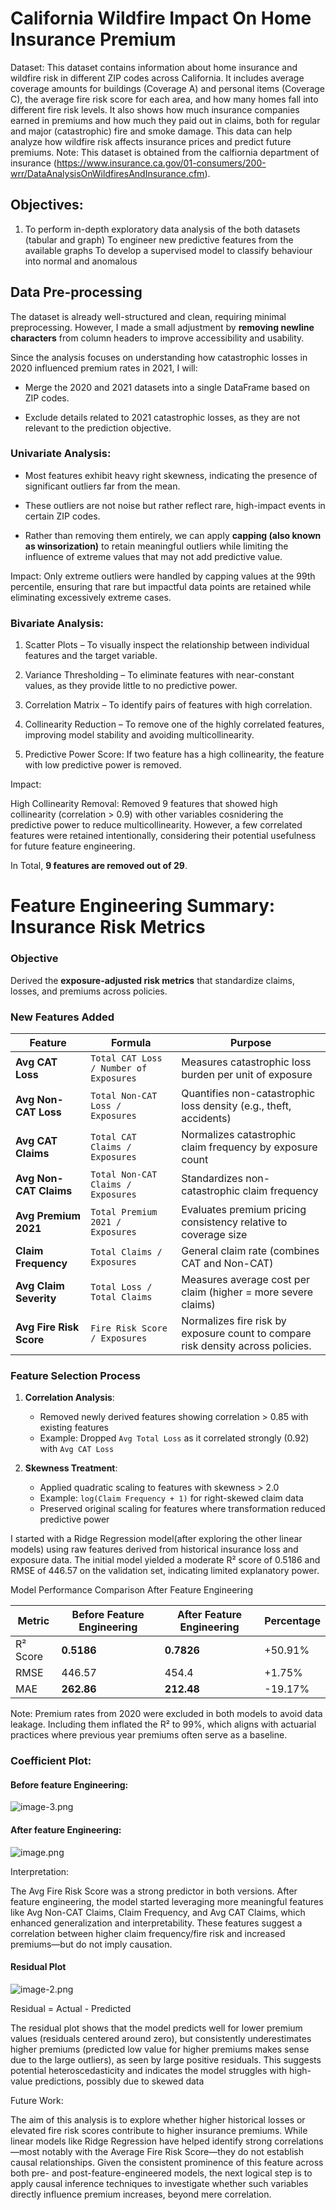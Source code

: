 # California Wildfire Impact On Home Insurance Premium
Dataset:
This dataset contains information about home insurance and wildfire risk in different ZIP codes across California. It includes average coverage amounts for buildings (Coverage A) and personal items (Coverage C), the average fire risk score for each area, and how many homes fall into different fire risk levels. It also shows how much insurance companies earned in premiums and how much they paid out in claims, both for regular and major (catastrophic) fire and smoke damage. This data can help analyze how wildfire risk affects insurance prices and predict future premiums.
Note: This dataset is obtained from the calfiornia department of insurance (https://www.insurance.ca.gov/01-consumers/200-wrr/DataAnalysisOnWildfiresAndInsurance.cfm).

## Objectives:
1. To perform in-depth exploratory data analysis of the both datasets (tabular and graph)
To engineer new predictive features from the available graphs
To develop a supervised model to classify behaviour into normal and anomalous

## Data Pre-processing 

The dataset is already well-structured and clean, requiring minimal preprocessing. However, I made a small adjustment by __removing newline characters__ from column headers to improve accessibility and usability.

Since the analysis focuses on understanding how catastrophic losses in 2020 influenced premium rates in 2021, I will:

* Merge the 2020 and 2021 datasets into a single DataFrame based on ZIP codes.

* Exclude details related to 2021 catastrophic losses, as they are not relevant to the prediction objective.

### Univariate Analysis:

* Most features exhibit heavy right skewness, indicating the presence of significant outliers far from the mean.

* These outliers are not noise but rather reflect rare, high-impact events in certain ZIP codes.

* Rather than removing them entirely, we can apply __capping (also known as winsorization)__ to retain meaningful outliers while limiting the influence of extreme values that may not add predictive value.

Impact:
Only extreme outliers were handled by capping values at the 99th percentile, ensuring that rare but impactful data points are retained while eliminating excessively extreme cases.

### Bivariate Analysis:

1. Scatter Plots – To visually inspect the relationship between individual features and the target variable.

2. Variance Thresholding – To eliminate features with near-constant values, as they provide little to no predictive power.

3. Correlation Matrix – To identify pairs of features with high correlation.

4. Collinearity Reduction – To remove one of the highly correlated features, improving model stability and avoiding multicollinearity.

5. Predictive Power Score: If two feature has a high collinearity, the feature with low predictive power is removed. 

Impact:


High Collinearity Removal: Removed 9 features that showed high collinearity (correlation > 0.9) with other variables cosnidering the predictive power to reduce multicollinearity. However, a few correlated features were retained intentionally, considering their potential usefulness for future feature engineering.

In Total, __9 features are removed out of 29__.

# Feature Engineering Summary: Insurance Risk Metrics

### Objective
Derived the **exposure-adjusted risk metrics** that standardize claims, losses, and premiums across policies.

### New Features Added

| Feature                | Formula                                  | Purpose                                                                 |
|------------------------|------------------------------------------|-------------------------------------------------------------------------|
| **Avg CAT Loss**       | `Total CAT Loss / Number of Exposures`   | Measures catastrophic loss burden per unit of exposure                  |
| **Avg Non-CAT Loss**   | `Total Non-CAT Loss / Exposures`         | Quantifies non-catastrophic loss density (e.g., theft, accidents)       |
| **Avg CAT Claims**     | `Total CAT Claims / Exposures`           | Normalizes catastrophic claim frequency by exposure count               |
| **Avg Non-CAT Claims** | `Total Non-CAT Claims / Exposures`       | Standardizes non-catastrophic claim frequency                          |
| **Avg Premium 2021**   | `Total Premium 2021 / Exposures`         | Evaluates premium pricing consistency relative to coverage size         |
| **Claim Frequency**    | `Total Claims / Exposures`               | General claim rate (combines CAT and Non-CAT)                          |
| **Avg Claim Severity** | `Total Loss / Total Claims`              | Measures average cost per claim (higher = more severe claims)           |
| **Avg Fire Risk Score** | `Fire Risk Score / Exposures`              | Normalizes fire risk by exposure count to compare risk density across policies.           |

### Feature Selection Process
1. **Correlation Analysis**:
   - Removed newly derived features showing correlation > 0.85 with existing features
   - Example: Dropped `Avg Total Loss` as it correlated strongly (0.92) with `Avg CAT Loss`

2. **Skewness Treatment**:
   - Applied quadratic scaling to features with skewness > 2.0
   - Example: `log(Claim Frequency + 1)` for right-skewed claim data
   - Preserved original scaling for features where transformation reduced predictive power


I started with a Ridge Regression model(after exploring the other linear models) using raw features derived from historical insurance loss and exposure data. The initial model yielded a moderate R² score of 0.5186 and RMSE of 446.57 on the validation set, indicating limited explanatory power.


Model Performance Comparison After Feature Engineering

| Metric   | Before Feature Engineering | After Feature Engineering | Percentage |
| -------- | -------------------------- | ------------------------- | ------------------------- |
| R² Score | __0.5186__                 | __0.7826__                 | +50.91% | 
| RMSE     | 446.57                     | 454.4                      | +1.75%| 
| MAE      | __262.86__                 | __212.48__                 | -19.17%| 

Note: Premium rates from 2020 were excluded in both models to avoid data leakage. Including them inflated the R² to 99%, which aligns with actuarial practices where previous year premiums often serve as a baseline.

### Coefficient Plot:

#### Before feature Engineering:

![image-3.png](attachment:image-3.png)

#### After feature Engineering:

![image.png](attachment:image.png)

Interpretation:

The Avg Fire Risk Score was a strong predictor in both versions. After feature engineering, the model started leveraging more meaningful features like Avg Non-CAT Claims, Claim Frequency, and Avg CAT Claims, which enhanced generalization and interpretability. These features suggest a correlation between higher claim frequency/fire risk and increased premiums—but do not imply causation.

#### Residual Plot

![image-2.png](attachment:image-2.png)

Residual = Actual - Predicted

The residual plot shows that the model predicts well for lower premium values (residuals centered around zero), but consistently underestimates higher premiums (predicted low value for higher premiums makes sense due to the large outliers), as seen by large positive residuals. This suggests potential heteroscedasticity and indicates the model struggles with high-value predictions, possibly due to skewed data


Future Work:

The aim of this analysis is to explore whether higher historical losses or elevated fire risk scores contribute to higher insurance premiums. While linear models like Ridge Regression have helped identify strong correlations—most notably with the Average Fire Risk Score—they do not establish causal relationships. Given the consistent prominence of this feature across both pre- and post-feature-engineered models, the next logical step is to apply causal inference techniques to investigate whether such variables directly influence premium increases, beyond mere correlation.



